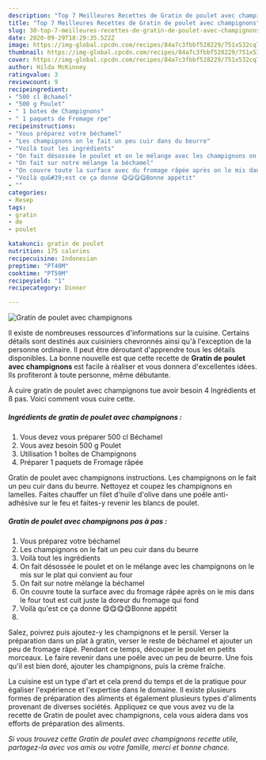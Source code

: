 ```yaml
---
description: "Top 7 Meilleures Recettes de Gratin de poulet avec champignons"
title: "Top 7 Meilleures Recettes de Gratin de poulet avec champignons"
slug: 30-top-7-meilleures-recettes-de-gratin-de-poulet-avec-champignons
date: 2020-09-29T18:29:35.522Z
image: https://img-global.cpcdn.com/recipes/84a7c3fbbf528229/751x532cq70/gratin-de-poulet-avec-champignons-photo-principale-de-la-recette.jpg
thumbnail: https://img-global.cpcdn.com/recipes/84a7c3fbbf528229/751x532cq70/gratin-de-poulet-avec-champignons-photo-principale-de-la-recette.jpg
cover: https://img-global.cpcdn.com/recipes/84a7c3fbbf528229/751x532cq70/gratin-de-poulet-avec-champignons-photo-principale-de-la-recette.jpg
author: Hilda McKinney
ratingvalue: 3
reviewcount: 9
recipeingredient:
- "500 cl Bchamel"
- "500 g Poulet"
- " 1 botes de Champignons"
- " 1 paquets de Fromage rpe"
recipeinstructions:
- "Vous préparez votre béchamel"
- "Les champignons on le fait un peu cuir dans du beurre"
- "Voilà tout les ingrédients"
- "On fait désossée le poulet et on le mélange avec les champignons on le mis sur le plat qui convient au four"
- "On fait sur notre mélange la béchamel"
- "On couvre toute la surface avec du fromage râpée après on le mis dans le four tout est cuit juste la doreur du fromage qui fond"
- "Voilà qu&#39;est ce ça donne 😋😋😋😋Bonne appétit"
- ""
categories:
- Resep
tags:
- gratin
- de
- poulet

katakunci: gratin de poulet 
nutrition: 175 calories
recipecuisine: Indonesian
preptime: "PT40M"
cooktime: "PT59M"
recipeyield: "1"
recipecategory: Dinner

---
```



![Gratin de poulet avec champignons](https://img-global.cpcdn.com/recipes/84a7c3fbbf528229/751x532cq70/gratin-de-poulet-avec-champignons-photo-principale-de-la-recette.jpg)

Il existe de nombreuses ressources d'informations sur la cuisine. Certains détails sont destinés aux cuisiniers chevronnés ainsi qu'à l'exception de la personne ordinaire. Il peut être déroutant d'apprendre tous les détails disponibles. La bonne nouvelle est que cette recette de <strong> Gratin de poulet avec champignons </strong> est facile à réaliser et vous donnera d'excellentes idées. Ils profiteront à toute personne, même débutante.

<!--inarticleads1-->

À cuire gratin de poulet avec champignons tue avoir besoin 4 Ingrédients et 8 pas. Voici comment vous cuire cette.

##### Ingrédients de gratin de poulet avec champignons :

1. Vous devez vous préparer 500 cl Béchamel
1. Vous avez besoin 500 g Poulet
1. Utilisation  1 boîtes de Champignons
1. Préparer  1 paquets de Fromage râpée


Gratin de poulet avec champignons instructions. Les champignons on le fait un peu cuir dans du beurre. Nettoyez et coupez les champignons en lamelles. Faites chauffer un filet d&#39;huile d&#39;olive dans une poêle anti-adhésive sur le feu et faites-y revenir les blancs de poulet. 

<!--inarticleads2-->

##### Gratin de poulet avec champignons pas à pas :

1. Vous préparez votre béchamel
1. Les champignons on le fait un peu cuir dans du beurre
1. Voilà tout les ingrédients
1. On fait désossée le poulet et on le mélange avec les champignons on le mis sur le plat qui convient au four
1. On fait sur notre mélange la béchamel
1. On couvre toute la surface avec du fromage râpée après on le mis dans le four tout est cuit juste la doreur du fromage qui fond
1. Voilà qu&#39;est ce ça donne 😋😋😋😋Bonne appétit
1. 


Salez, poivrez puis ajoutez-y les champignons et le persil. Verser la préparation dans un plat à gratin, verser le reste de béchamel et ajouter un peu de fromage râpé. Pendant ce temps, découper le poulet en petits morceaux. Le faire revenir dans une poêle avec un peu de beurre. Une fois qu&#39;il est bien doré, ajouter les champignons, puis la crème fraîche. 

<!--inarticleads1-->

<p>
La cuisine est un type d'art et cela prend du temps et de la pratique pour égaliser l'expérience et l'expertise dans le domaine. Il existe plusieurs formes de préparation des aliments et également plusieurs types d'aliments provenant de diverses sociétés. Appliquez ce que vous avez vu de la recette de Gratin de poulet avec champignons, cela vous aidera dans vos efforts de préparation des aliments.
</p>

<p>
<i>Si vous trouvez cette Gratin de poulet avec champignons recette utile, partagez-la avec vos amis ou votre famille, merci et bonne chance.</i>
</p>
